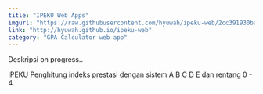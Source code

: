 ```yaml
---
title: "IPEKU Web Apps"
imgurl: "https://raw.githubusercontent.com/hyuwah/ipeku-web/2cc391930ba31c14548b2d96daed85270a0d7e03/img/ipekuwebapp.PNG"
link: "http://hyuwah.github.io/ipeku-web"
category: "GPA Calculator web app"
---
```

Deskripsi on progress..
<div class="progress">
      <div class="indeterminate"></div>
  </div>

IPEKU
Penghitung indeks prestasi dengan sistem A B C D E dan rentang 0 - 4.
